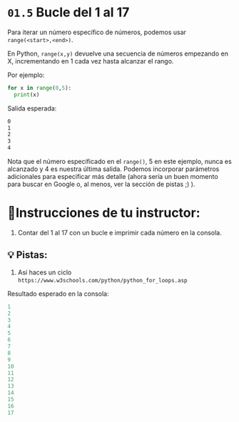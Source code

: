 # `01.5` Bucle del 1 al 17

Para iterar un número específico de números, podemos usar `range(<start>,<end>)`. 

En Python, `range(x,y)` devuelve una secuencia de números empezando en X, incrementando en 1 cada vez hasta alcanzar el rango. 

Por ejemplo:

```python
for x in range(0,5):
  print(x)
```

Salida esperada:
```md
0
1
2
3
4
```

Nota que el número especificado en el `range()`, 5 en este ejemplo, nunca es alcanzado y 4 es nuestra última salida. 
Podemos incorporar parámetros adicionales para especificar más detalle (ahora sería un buen momento para buscar en Google o, al menos, ver la sección de pistas ;) ).

# 📝Instrucciones de tu instructor:

1. Contar del 1 al 17 con un bucle e imprimir cada número en la consola.

## 💡 Pistas:
1. Así haces un ciclo
`https://www.w3schools.com/python/python_for_loops.asp`

Resultado esperado en la consola:
```py
1
2
3
4
5
6
7
8
9
10
11
12
13
14
15
16
17
```
